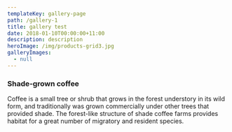```yaml
---
templateKey: gallery-page
path: /gallery-1
title: gallery test
date: 2018-01-10T00:00:00+11:00
description: description
heroImage: /img/products-grid3.jpg
galleryImages:
  - null
---
```

### Shade-grown coffee

Coffee is a small tree or shrub that grows in the forest understory in its wild form, and traditionally was grown commercially under other trees that provided shade. The forest-like structure of shade coffee farms provides habitat for a great number of migratory and resident species.
